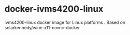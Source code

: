 # docker-ivms4200-linux
ivms4200-linux docker image for Linux platforms . Based on solarkennedy/wine-x11-novnc-docker
